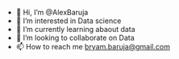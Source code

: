 - 👋 Hi, I’m @AlexBaruja
- 👀 I’m interested in Data science
- 🌱 I’m currently learning abaout data
- 💞️ I’m looking to collaborate on Data
- 📫 How to reach me bryam.baruja@gmail.com

<!---
AlexBaruja/AlexBaruja is a ✨ special ✨ repository because its `README.md` (this file) appears on your GitHub profile.
You can click the Preview link to take a look at your changes.
--->
